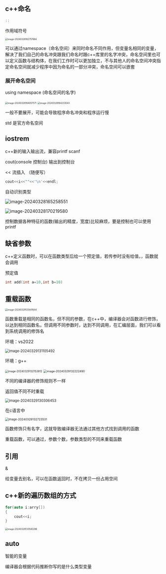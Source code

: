 ## c++命名

```c++
::
```

作用域符号

<img src="picture/image-20240328162757684.png" alt="image-20240328162757684" style="zoom:50%;" />

可以通过namespace（命名空间）来同时命名不同作用，但变量名相同的变量，解决了我们自己的命名冲突跟我们命名时跟c++库里的名字冲突，命名空间里也可以定义函数与结构体，在我们工作时可以更加独立，不与其他人的命名空间冲突指定命名空间就减少程序中因为命名的一部分冲突，命名空间可以嵌套

### 展开命名空间 

using namespace (命名空间的名字)

<img src="picture/image-20240328164057571.png" alt="image-20240328164057571" style="zoom:50%;" />

<img src="picture/image-20240328164233043.png" alt="image-20240328164233043" style="zoom:50%;" />

一般不要展开，可能会导致程序命名冲突和程序运行慢

std  是官方命名空间

## iostrem

c++新的输入输出流，兼容printf scanf 

cout(console 控制台)  输出到控制台  

<<  流插入 （随便写）

```c++
cout<<i<<""<<'\n'<<endl;
```

自动识别类型

![image-20240328165258551](picture/image-20240328165258551.png)

![image-20240328170219580](picture/image-20240328170219580.png)

控制数据各种特征的函数(输出的精度，宽度)比较麻烦，要是控制也可以使用printf

## 缺省参数

c++定义函数时，可以在函数类型后给一个预定值，若传参时没有给值，，函数就会调用

预定值

```c++
int add(int a=10,int b=10)
```

## 重载函数

<img src="picture/image-20240329125441644.png" alt="image-20240329125441644" style="zoom:50%;" />

函数重载是相同的函数名，但不同的参数，在c++中，编译器会对函数进行修饰，以达到相同函数名，但调用不同参数时，达到不同调用，在汇编层面，我们可以看到系统调用的修饰名

环境：vs2022

<img src="picture/image-20240329131105492.png" alt="image-20240329131105492" style="zoom:80%;" />

环境：g++

<img src="picture/image-20240329132153812.png" alt="image-20240329132153812" style="zoom:60%;" />

<img src="picture/image-20240329132222490.png" alt="image-20240329132222490" style="zoom:65%;" />

不同的编译器的修饰规则不一样

返回值不同不时重载

<img src="picture/image-20240329130306453.png" alt="image-20240329130306453" style="zoom:80%;" />

在c语言中

<img src="picture/image-20240329132723531.png" alt="image-20240329132723531" style="zoom:67%;" />

函数修饰只有名字，这就导致编译器无法通过其他方式找到调用的函数

重载函数，可以通过，参数个数，参数类型的不同来重载函数

## 引用

& 

给变量去别名，可以在函数返回时，不在拷贝一份占用空间



## c++新的遍历数组的方式

```c++
for(auto i:arry[])
{
    cout<<i;
}
```

<img src="picture/image-20240329133540286.png" alt="image-20240329133540286" style="zoom:50%;" />

## auto

智能的变量

编译器会根据代码推断你写的是什么类型变量
